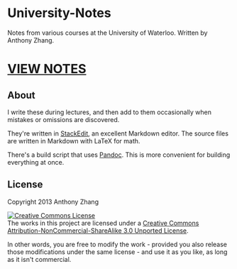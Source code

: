 University-Notes
================

Notes from various courses at the University of Waterloo. Written by Anthony Zhang.

# [VIEW NOTES](http://uberi.github.io/University-Notes/)

About
-----

I write these during lectures, and then add to them occasionally when mistakes or omissions are discovered.

They're written in [StackEdit](http://benweet.github.io/stackedit/), an excellent Markdown editor. The source files are written in Markdown with LaTeX for math.

There's a build script that uses [Pandoc](http://johnmacfarlane.net/pandoc/). This is more convenient for building everything at once.

License
-------

Copyright 2013 Anthony Zhang

<a rel="license" href="http://creativecommons.org/licenses/by-nc-sa/3.0/deed.en_US"><img alt="Creative Commons License" style="border-width:0" src="http://i.creativecommons.org/l/by-nc-sa/3.0/88x31.png" /></a><br />The works in this project are licensed under a <a rel="license" href="http://creativecommons.org/licenses/by-nc-sa/3.0/deed.en_US">Creative Commons Attribution-NonCommercial-ShareAlike 3.0 Unported License</a>.

In other words, you are free to modify the work - provided you also release those modifications under the same license - and use it as you like, as long as it isn't commercial.
